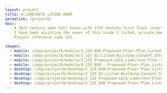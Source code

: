 ```yaml
---
layout: project
title: A LIMECRETE LIVING ROOM
permalink: /project6/
desc:
    A 16th Century open hall house with 17th Century first floor insertion.<br><br>
    I have been assisting the owner of this Grade 2 listed, private dwelling, submitting a Building Notice of a Limecrete floor slab; attaining Listed Building Consent approval for remodelling part of a modern extension;  and am currently clearing planning conditions and providing manufacture drawn details for a bespoke, metal frame, leaded light window.<br><br>
    Project reference code 125.

images:
  - mobile: /imgs/project6/mobile/1_125-05B-Proposed-Floor-Plan_Listed-Building-Consent_Internal-Remodelling_DT.jpg
  - mobile: /imgs/project6/mobile/2_125_02-Listed-Building-Consent_Internal-Remodelling.jpg
  - mobile: /imgs/project6/mobile/3_125_Proposed-LECA-Limecrete-Floor-Slabs_Building-Regaulations_Building-Notice_Grade-2-Listed-Building_DT.jpg
  - mobile: /imgs/project6/mobile/4_125-05B---Proposed-Floor-Plan_Listed-Building-Consent_Internal-Remodelling_M.jpg
  - desktop: /imgs/project6/desktop/1_125-05B-Proposed-Floor-Plan_Listed-Building-Consent_Internal-Remodelling_DT.jpg
  - desktop: /imgs/project6/desktop/2_125_02-Listed-Building-Consent_Internal-Remodelling_DT.jpg
  - desktop: /imgs/project6/desktop/3_125_Proposed-LECA-Limecrete-Floor-Slabs_Building-Regaulations_Building-Notice_Grade-2-Listed-Building_DT.jpg
  - desktop: /imgs/project6/desktop/4_125_05B_Proposed-Floor-Plan_Listed-Building-Consent_Internal-Remodelling_DT.jpg
---
```


